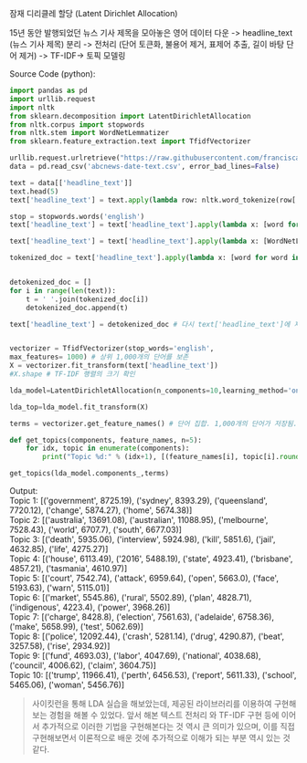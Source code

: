 잠재 디리클레 할당 (Latent Dirichlet Allocation)  </br>

15년 동안 발행되었던 뉴스 기사 제목을 모아놓은 영어 데이터 다운 -> headline_text (뉴스 기사 제목) 분리 -> 전처리 (단어 토큰화, 불용어 제거, 표제어 추출, 길이 바탕 단어 제거) -> TF-IDF-> 토픽 모델링


Source Code (python):

```python
import pandas as pd
import urllib.request
import nltk
from sklearn.decomposition import LatentDirichletAllocation
from nltk.corpus import stopwords
from nltk.stem import WordNetLemmatizer
from sklearn.feature_extraction.text import TfidfVectorizer

urllib.request.urlretrieve("https://raw.githubusercontent.com/franciscadias/data/master/abcnews-date-text.csv", filename="abcnews-date-text.csv")
data = pd.read_csv('abcnews-date-text.csv', error_bad_lines=False)

text = data[['headline_text']]
text.head(5)
text['headline_text'] = text.apply(lambda row: nltk.word_tokenize(row['headline_text']), axis=1)

stop = stopwords.words('english')
text['headline_text'] = text['headline_text'].apply(lambda x: [word for word in x if word not in (stop)])

text['headline_text'] = text['headline_text'].apply(lambda x: [WordNetLemmatizer().lemmatize(word, pos='v') for word in x])

tokenized_doc = text['headline_text'].apply(lambda x: [word for word in x if len(word) > 3])


detokenized_doc = []
for i in range(len(text)):
    t = ' '.join(tokenized_doc[i])
    detokenized_doc.append(t)

text['headline_text'] = detokenized_doc # 다시 text['headline_text']에 재저장


vectorizer = TfidfVectorizer(stop_words='english',
max_features= 1000) # 상위 1,000개의 단어를 보존
X = vectorizer.fit_transform(text['headline_text'])
#X.shape # TF-IDF 행렬의 크기 확인

lda_model=LatentDirichletAllocation(n_components=10,learning_method='online',random_state=777,max_iter=1)

lda_top=lda_model.fit_transform(X)

terms = vectorizer.get_feature_names() # 단어 집합. 1,000개의 단어가 저장됨.

def get_topics(components, feature_names, n=5):
    for idx, topic in enumerate(components):
        print("Topic %d:" % (idx+1), [(feature_names[i], topic[i].round(2)) for i in topic.argsort()[:-n - 1:-1]])

get_topics(lda_model.components_,terms)
```

Output: </br>
Topic 1: [('government', 8725.19), ('sydney', 8393.29), ('queensland', 7720.12), ('change', 5874.27), ('home', 5674.38)]</br>
Topic 2: [('australia', 13691.08), ('australian', 11088.95), ('melbourne', 7528.43), ('world', 6707.7), ('south', 6677.03)]</br>
Topic 3: [('death', 5935.06), ('interview', 5924.98), ('kill', 5851.6), ('jail', 4632.85), ('life', 4275.27)]</br>
Topic 4: [('house', 6113.49), ('2016', 5488.19), ('state', 4923.41), ('brisbane', 4857.21), ('tasmania', 4610.97)]</br>
Topic 5: [('court', 7542.74), ('attack', 6959.64), ('open', 5663.0), ('face', 5193.63), ('warn', 5115.01)]</br>
Topic 6: [('market', 5545.86), ('rural', 5502.89), ('plan', 4828.71), ('indigenous', 4223.4), ('power', 3968.26)]</br>
Topic 7: [('charge', 8428.8), ('election', 7561.63), ('adelaide', 6758.36), ('make', 5658.99), ('test', 5062.69)]</br>
Topic 8: [('police', 12092.44), ('crash', 5281.14), ('drug', 4290.87), ('beat', 3257.58), ('rise', 2934.92)]</br>
Topic 9: [('fund', 4693.03), ('labor', 4047.69), ('national', 4038.68), ('council', 4006.62), ('claim', 3604.75)]</br>
Topic 10: [('trump', 11966.41), ('perth', 6456.53), ('report', 5611.33), ('school', 5465.06), ('woman', 5456.76)]</br>

> 사이킷런을 통해 LDA 실습을 해보았는데, 제공된 라이브러리를 이용하여 구현해보는 경험을 해볼 수 있었다. 앞서 해본 텍스트 전처리 와 TF-IDF 구현 등에 이어서 추가적으로 이러한 기법을
  구현해본다는 것 역시 큰 의미가 있으며, 이를 직접 구현해보면서 이론적으로 배운 것에 추가적으로 이해가 되는 부분 역시 있는 것 같다. 
